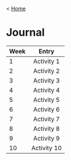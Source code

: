 < [Home](/README.md)

# Journal


| Week          | Entry      | 
| ------------- |:-------------:|
| 1    | Activity 1 |
| 2    | Activity 2 |
| 3    | Activity 3 |
| 4    | Activity 4 |
| 5    | Activity 5 | 
| 6    | Activity 6 |
| 7    | Activity 7 |
| 8    | Activity 8 |
| 9    | Activity 9 |
| 10   | Activity 10 |
